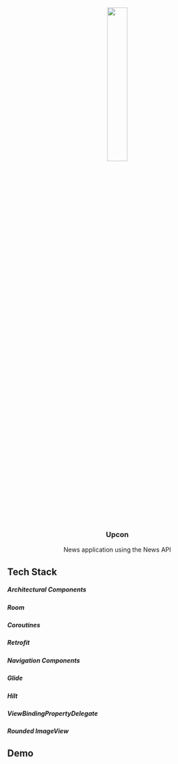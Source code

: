 <!-- PROJECT LOGO -->
<br />
<div align="center">

  <a href='https://svgshare.com/s/mNW' ><img src='https://svgshare.com/i/mNW.svg' title='' width=30% heigth=30%/></a>
  

  <h3 align="center">Upcon</h3>

  <p align="center">
    News application using the News API
  </p>
</div>

## Tech Stack

##### Architectural Components
##### Room
##### Coroutines
##### Retrofit
##### Navigation Components
##### Glide
##### Hilt
##### ViewBindingPropertyDelegate
##### Rounded ImageView


## Demo

